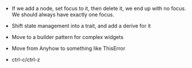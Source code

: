 
- If we add a node, set focus to it, then delete it, we end up with no focus. We
  should always have exactly one focus.
- Shift state management into a trait, and add a derive for it
- Move to a builder pattern for complex widgets


- Move from Anyhow to something like ThisError
- ctrl-c/ctrl-z

